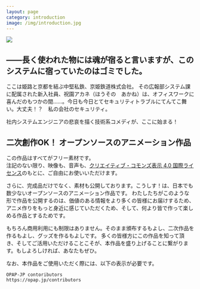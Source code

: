 ```yaml
---
layout: page
category: introduction
image: /img/introduction.jpg
---
```

<div class="row">
<div markdown="1" class="col-6 textblock">
<img src="{{ site.baseurl }}/img/introduction.jpg" />
</div>
<div markdown="1" class="col-6 textblock">
<heading>
<h2 class="post-title">――長く使われた物には魂が宿ると言いますが、このシステムに宿っていたのはゴミでした。</h2>
</heading>

ここは姫路と京都を結ぶ中堅私鉄、京姫鉄道株式会社。 その広報部システム課に配属された新入社員、祝園アカネ（ほうその　あかね）は、オフィスワークに喜んだのもつかの間……。今日も今日とてセキュリティトラブルにてんてこ舞い。大丈夫！？　私の会社のセキュリティ。

社内システムエンジニアの悲哀を描く技術系コメディが、ここに始まる！
</div>
</div>
<div markdown="1" class="row textblock">



## 二次創作OK！ オープンソースのアニメーション作品

この作品はすべてがフリー素材です。<br />
注記のない限り、映像も、音声も、[クリエイティブ・コモンズ表示 4.0 国際ライセンス](https://creativecommons.org/licenses/by/4.0/deed.ja)のもとに、ご自由にお使いいただけます。

さらに、完成品だけでなく、素材も公開しております。こうしす！は、日本でも数少ないオープンソースのアニメーション作品です。
わたしたちがこのような形で作品を公開するのは、価値のある情報をより多くの皆様にお届けするため、アニメ作りをもっと身近に感じていただくため、そして、何より皆で作って楽しめる作品とするためです。

もちろん商用利用にも制限はありません。そのまま頒布するもよし、二次作品を作るもよし、グッズを作るもよしです。
多くの皆様方にこの作品を知って頂き、そしてご活用いただけることこそが、本作品を盛り上げることに繋がります。もしよろしければ、あなたもぜひ。

なお、本作品をご使用いただく際には、以下の表示が必要です。

```
OPAP-JP contoributors
https://opap.jp/contributors
```

</div>
